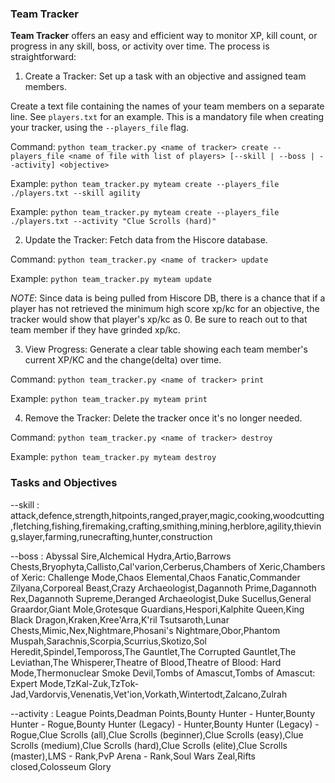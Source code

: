 ### Team Tracker

**Team Tracker** offers an easy and efficient way to monitor XP, kill count, or progress in any skill, boss, or activity over time. The process is straightforward:

1. Create a Tracker: Set up a task with an objective and assigned team members.

Create a text file containing the names of your team members on a separate line. See `players.txt` for an example. This is a mandatory file when creating your tracker, using the `--players_file` flag.

Command: `python team_tracker.py <name of tracker> create --players_file <name of file with list of players> [--skill | --boss | --activity] <objective>`

Example: `python team_tracker.py myteam create --players_file ./players.txt --skill agility`

Example: `python team_tracker.py myteam create --players_file ./players.txt --activity "Clue Scrolls (hard)"`

2. Update the Tracker: Fetch data from the Hiscore database.

Command: `python team_tracker.py <name of tracker> update`

Example: `python team_tracker.py myteam update`

_NOTE_: Since data is being pulled from Hiscore DB, there is a chance that if a player has not retrieved the minimum high score xp/kc for an objective, the tracker would show that player's xp/kc as 0. Be sure to reach out to that team member if they have grinded xp/kc. 

3. View Progress: Generate a clear table showing each team member's current XP/KC and the change(delta) over time.

Command: `python team_tracker.py <name of tracker> print`

Example: `python team_tracker.py myteam print`

4. Remove the Tracker: Delete the tracker once it's no longer needed.

Command: `python team_tracker.py <name of tracker> destroy`

Example: `python team_tracker.py myteam destroy`

### Tasks and Objectives

--skill : attack,defence,strength,hitpoints,ranged,prayer,magic,cooking,woodcutting,fletching,fishing,firemaking,crafting,smithing,mining,herblore,agility,thieving,slayer,farming,runecrafting,hunter,construction

--boss : Abyssal Sire,Alchemical Hydra,Artio,Barrows Chests,Bryophyta,Callisto,Cal'varion,Cerberus,Chambers of Xeric,Chambers of Xeric: Challenge Mode,Chaos Elemental,Chaos Fanatic,Commander Zilyana,Corporeal Beast,Crazy Archaeologist,Dagannoth Prime,Dagannoth Rex,Dagannoth Supreme,Deranged Archaeologist,Duke Sucellus,General Graardor,Giant Mole,Grotesque Guardians,Hespori,Kalphite Queen,King Black Dragon,Kraken,Kree'Arra,K'ril Tsutsaroth,Lunar Chests,Mimic,Nex,Nightmare,Phosani's Nightmare,Obor,Phantom Muspah,Sarachnis,Scorpia,Scurrius,Skotizo,Sol Heredit,Spindel,Tempoross,The Gauntlet,The Corrupted Gauntlet,The Leviathan,The Whisperer,Theatre of Blood,Theatre of Blood: Hard Mode,Thermonuclear Smoke Devil,Tombs of Amascut,Tombs of Amascut: Expert Mode,TzKal-Zuk,TzTok-Jad,Vardorvis,Venenatis,Vet'ion,Vorkath,Wintertodt,Zalcano,Zulrah

--activity : League Points,Deadman Points,Bounty Hunter - Hunter,Bounty Hunter - Rogue,Bounty Hunter (Legacy) - Hunter,Bounty Hunter (Legacy) - Rogue,Clue Scrolls (all),Clue Scrolls (beginner),Clue Scrolls (easy),Clue Scrolls (medium),Clue Scrolls (hard),Clue Scrolls (elite),Clue Scrolls (master),LMS - Rank,PvP Arena - Rank,Soul Wars Zeal,Rifts closed,Colosseum Glory

